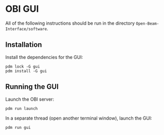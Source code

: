 # OBI GUI
All of the following instructions should be run in the directory `Open-Beam-Interface/software`.
## Installation
Install the dependencies for the GUI:
```
pdm lock -G gui
pdm install -G gui
```

## Running the GUI
Launch the OBI server:
```
pdm run launch
```
In a separate thread (open another terminal window), launch the GUI:
```
pdm run gui
```